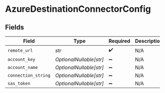 # AzureDestinationConnectorConfig


## Fields

| Field                   | Type                    | Required                | Description             |
| ----------------------- | ----------------------- | ----------------------- | ----------------------- |
| `remote_url`            | *str*                   | :heavy_check_mark:      | N/A                     |
| `account_key`           | *OptionalNullable[str]* | :heavy_minus_sign:      | N/A                     |
| `account_name`          | *OptionalNullable[str]* | :heavy_minus_sign:      | N/A                     |
| `connection_string`     | *OptionalNullable[str]* | :heavy_minus_sign:      | N/A                     |
| `sas_token`             | *OptionalNullable[str]* | :heavy_minus_sign:      | N/A                     |